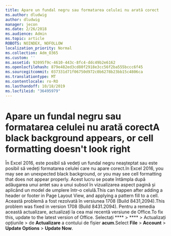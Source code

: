 ```yaml
---
title: Apare un fundal negru sau formatarea celulei nu arată corect
ms.author: dludwig
author: dludwig
manager: jecon
ms.date: 2/26/2018
ms.audience: Admin
ms.topic: article
ROBOTS: NOINDEX, NOFOLLOW
localization_priority: Normal
ms.collection: Adm_O365
ms.custom: ''
ms.assetid: 92095f9c-4610-443c-8fc4-ddc49b2e6162
ms.openlocfilehash: 879e482ed3cd80f2918e3cc56f2ba555bccc6f45
ms.sourcegitcommit: 037331d71f06750d972c0b6278b23bb15c4806ca
ms.translationtype: MT
ms.contentlocale: ro-RO
ms.lasthandoff: 10/18/2019
ms.locfileid: "36495979"
---
```

# <a name="a-black-background-appears-or-cell-formatting-doesnt-look-right"></a><span data-ttu-id="689c1-102">Apare un fundal negru sau formatarea celulei nu arată corect</span><span class="sxs-lookup"><span data-stu-id="689c1-102">A black background appears, or cell formatting doesn't look right</span></span>

<span data-ttu-id="689c1-103">În Excel 2016, este posibil să vedeți un fundal negru neașteptat sau este posibil să vedeți formatarea celulei care nu apare corect.</span><span class="sxs-lookup"><span data-stu-id="689c1-103">In Excel 2016, you may see an unexpected black background, or you may see cell formatting that does not appear properly.</span></span> <span data-ttu-id="689c1-104">Acest lucru se poate întâmpla după adăugarea unui antet sau a unui subsol în vizualizarea aspect pagină și aplicând un model de umplere într-o celulă.</span><span class="sxs-lookup"><span data-stu-id="689c1-104">This can happen after adding a header or footer in Page Layout View, and applying a pattern fill to a cell.</span></span> <span data-ttu-id="689c1-105">Această problemă a fost rezolvată în versiunea 1708 (Build 8431,2094).</span><span class="sxs-lookup"><span data-stu-id="689c1-105">This problem was fixed in version 1708 (Build 8431.2094).</span></span> <span data-ttu-id="689c1-106">Pentru a remedia această actualizare, actualizați la cea mai recentă versiune de Office.</span><span class="sxs-lookup"><span data-stu-id="689c1-106">To fix this, update to the latest version of Office.</span></span> <span data-ttu-id="689c1-107">Selectați \*\*\*\* \> \*\*\*\* \> Actualizați opțiunile \> de **Actualizare** a contului de fișier **acum**.</span><span class="sxs-lookup"><span data-stu-id="689c1-107">Select **File** \> **Account** \> **Update Options** \> **Update Now**.</span></span>
  

